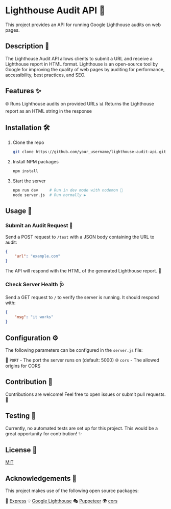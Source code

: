 # Lighthouse Audit API 🔦
This project provides an API for running Google Lighthouse audits on web pages.

## Description 📝

The Lighthouse Audit API allows clients to submit a URL and receive a Lighthouse report in HTML format. Lighthouse is an open-source tool by Google for improving the quality of web pages by auditing for performance, accessibility, best practices, and SEO.

## Features ✨

🌐 Runs Lighthouse audits on provided URLs 
📊 Returns the Lighthouse report as an HTML string in the response

## Installation 🛠️

1. Clone the repo
   ```sh
   git clone https://github.com/your_username/lighthouse-audit-api.git
   ```

2. Install NPM packages
   ```sh
   npm install
   ```

3. Start the server
   ```sh
   npm run dev     # Run in dev mode with nodemon 🔧
   node server.js  # Run normally ▶️
   ```

## Usage 🚀

### Submit an Audit Request 📨

Send a POST request to `/test` with a JSON body containing the URL to audit:

```json
{
    "url": "example.com"
}
```

The API will respond with the HTML of the generated Lighthouse report. 📜

### Check Server Health 🩺

Send a GET request to `/` to verify the server is running. It should respond with:

```json
{
    "msg": "it works"
}
```

## Configuration ⚙️

The following parameters can be configured in the `server.js` file:

🔌 `PORT` - The port the server runs on (default: 5000) 
🌐 `cors` - The allowed origins for CORS

## Contribution 🤝

Contributions are welcome! Feel free to open issues or submit pull requests. 🙏

## Testing 🧪

Currently, no automated tests are set up for this project. This would be a great opportunity for contribution! ✨

## License 📜

[MIT](https://opensource.org/licenses/MIT) 

## Acknowledgements 🙌

This project makes use of the following open source packages:

🚀 [Express](https://expressjs.com/)
💡 [Google Lighthouse](https://developers.google.com/web/tools/lighthouse) 
🎭 [Puppeteer](https://pptr.dev/)
🌍 [cors](https://github.com/expressjs/cors#readme)
